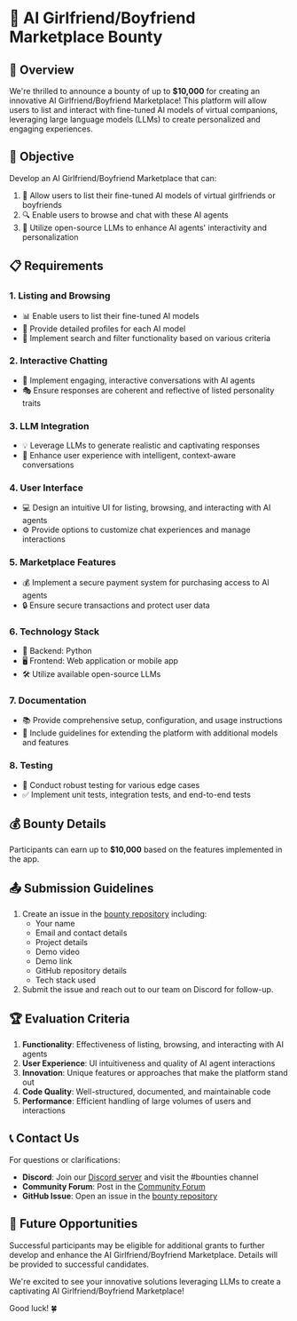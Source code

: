 # 💖 AI Girlfriend/Boyfriend Marketplace Bounty

## 🌟 Overview

We're thrilled to announce a bounty of up to **$10,000** for creating an innovative AI Girlfriend/Boyfriend Marketplace! This platform will allow users to list and interact with fine-tuned AI models of virtual companions, leveraging large language models (LLMs) to create personalized and engaging experiences.

## 🎯 Objective

Develop an AI Girlfriend/Boyfriend Marketplace that can:

1. 📝 Allow users to list their fine-tuned AI models of virtual girlfriends or boyfriends
2. 🔍 Enable users to browse and chat with these AI agents
3. 🧠 Utilize open-source LLMs to enhance AI agents' interactivity and personalization

## 📋 Requirements

### 1. Listing and Browsing

- 📊 Enable users to list their fine-tuned AI models
- 👤 Provide detailed profiles for each AI model
- 🔎 Implement search and filter functionality based on various criteria

### 2. Interactive Chatting

- 💬 Implement engaging, interactive conversations with AI agents
- 🎭 Ensure responses are coherent and reflective of listed personality traits

### 3. LLM Integration

- 💡 Leverage LLMs to generate realistic and captivating responses
- 🌈 Enhance user experience with intelligent, context-aware conversations

### 4. User Interface

- 💻 Design an intuitive UI for listing, browsing, and interacting with AI agents
- ⚙️ Provide options to customize chat experiences and manage interactions

### 5. Marketplace Features

- 💰 Implement a secure payment system for purchasing access to AI agents
- 🔒 Ensure secure transactions and protect user data

### 6. Technology Stack

- 🐍 Backend: Python
- 🖥️ Frontend: Web application or mobile app
- 🛠️ Utilize available open-source LLMs

### 7. Documentation

- 📚 Provide comprehensive setup, configuration, and usage instructions
- 📝 Include guidelines for extending the platform with additional models and features

### 8. Testing

- 🧪 Conduct robust testing for various edge cases
- ✅ Implement unit tests, integration tests, and end-to-end tests

## 💰 Bounty Details

Participants can earn up to **$10,000** based on the features implemented in the app.

## 📤 Submission Guidelines

1. Create an issue in the [bounty repository](https://github.com/spheronfdn/sos-ai-bounty) including:
   - Your name
   - Email and contact details
   - Project details
   - Demo video
   - Demo link
   - GitHub repository details
   - Tech stack used
2. Submit the issue and reach out to our team on Discord for follow-up.

## 🏆 Evaluation Criteria

1. **Functionality**: Effectiveness of listing, browsing, and interacting with AI agents
2. **User Experience**: UI intuitiveness and quality of AI agent interactions
3. **Innovation**: Unique features or approaches that make the platform stand out
4. **Code Quality**: Well-structured, documented, and maintainable code
5. **Performance**: Efficient handling of large volumes of users and interactions

## 📞 Contact Us

For questions or clarifications:

- **Discord**: Join our [Discord server](https://sphn.wiki/discord) and visit the #bounties channel
- **Community Forum**: Post in the [Community Forum](https://community.spheron.network/)
- **GitHub Issue**: Open an issue in the [bounty repository](https://github.com/spheronfdn/sos-ai-bounty/issues)

## 🚀 Future Opportunities

Successful participants may be eligible for additional grants to further develop and enhance the AI Girlfriend/Boyfriend Marketplace. Details will be provided to successful candidates.

We're excited to see your innovative solutions leveraging LLMs to create a captivating AI Girlfriend/Boyfriend Marketplace!

Good luck! 🍀
